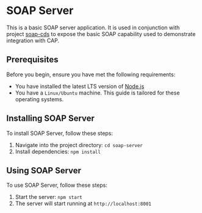 # SOAP Server

This is a basic SOAP server application.  It is used in conjunction with project [soap-cds](/soap-cds/README.md) to expose the basic SOAP capability used to demonstrate integration with CAP.  

## Prerequisites

Before you begin, ensure you have met the following requirements:

* You have installed the latest LTS version of [Node.js](https://nodejs.org/en/download/)
* You have a `Linux/Ubuntu` machine. This guide is tailored for these operating systems.

## Installing SOAP Server

To install SOAP Server, follow these steps:

1. Navigate into the project directory: `cd soap-server`
2. Install dependencies: `npm install`

## Using SOAP Server

To use SOAP Server, follow these steps:

1. Start the server: `npm start`
2. The server will start running at `http://localhost:8001`